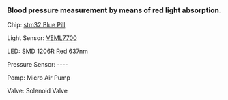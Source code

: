 ### Blood pressure measurement by means of red light absorption.

Chip: [stm32 Blue Pill](https://wiki.stm32duino.com/index.php?title=Blue_Pill)

Light Sensor: [VEML7700](https://www.vishay.com/docs/84286/veml7700.pdf)

LED: SMD 1206R Red 637nm

Pressure Sensor: ----

Pomp: Micro Air Pump

Valve: Solenoid Valve
